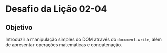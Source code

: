 # Desafio da Lição 02-04

## Objetivo

Introduzir a manipulação simples do DOM através do `document.write`, além de apresentar operações matemáticas e concatenação.
